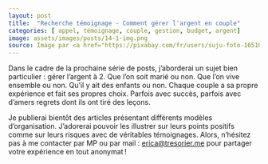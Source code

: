 ```yaml
---
layout: post
title:  "Recherche témoignage - Comment gérer l'argent en couple"
categories: [ appel, témoignage, couple, gestion, budget, argent]
image: assets/images/posts/14-1-img.png
source: Image par <a href="https://pixabay.com/fr/users/suju-foto-165106/?utm_source=link-attribution&amp;utm_medium=referral&amp;utm_campaign=image&amp;utm_content=2736964">suju-foto</a> de <a href="https://pixabay.com/fr/?utm_source=link-attribution&amp;utm_medium=referral&amp;utm_campaign=image&amp;utm_content=2736964">Pixabay</a>
---
```


Dans le cadre de la prochaine série de posts, j’aborderai un sujet bien particulier : gérer l’argent à 2. 
Que l’on soit marié ou non. Que l’on vive ensemble ou non. Qu’il y ait des enfants ou non. 
Chaque couple a sa propre expérience et fait ses propres choix. Parfois avec succès, parfois avec d’amers regrets dont ils ont tiré des leçons. 

Je publierai bientôt des articles présentant différents modèles d’organisation. J’adorerai pouvoir les illustrer sur leurs points positifs comme sur leurs risques avec de véritables témoignages.
Alors, n’hésitez pas à me contacter par MP ou par mail : erica@tresorier.me pour partager votre expérience en tout anonymat !
